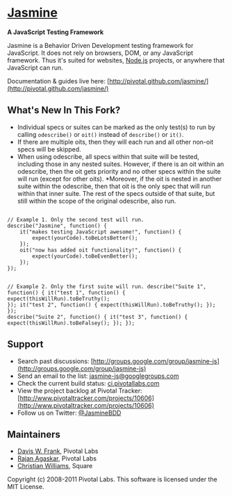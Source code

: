 <a name="README">[Jasmine](http://pivotal.github.com/jasmine/)</a>
=======
**A JavaScript Testing Framework**

Jasmine is a Behavior Driven Development testing framework for JavaScript. It does not rely on browsers, DOM, or any JavaScript framework. Thus it's suited for websites, [Node.js](http://nodejs.org) projects, or anywhere that JavaScript can run.

Documentation & guides live here: [http://pivotal.github.com/jasmine/](http://pivotal.github.com/jasmine/)

## What's New In This Fork?

* Individual specs or suites can be marked as the only test(s) to run by calling <code>odescribe()</code> or <code>oit()</code> instead of <code>describe()</code> or <code>it()</code>.  
* If there are multiple oits, then they will each run and all other non-oit specs will be skipped. 
* When using odescribe, all specs within that suite will be tested, including those in any nested suites. However, if there is an oit
within an odescribe, then the oit gets priority and no other specs within the suite will run (except for other oits).
*Moreover, if the oit is nested in another suite within the odescribe, then that oit is the only spec that will run within that inner suite. The rest of the specs outside of that suite, but still within the scope of
the original odescribe, also run. 

<code>
// Example 1. Only the second test will run.
describe("Jasmine", function() {
	it("makes testing JavaScript awesome!", function() {
		expect(yourCode).toBeLotsBetter();
	});
	oit("now has added oit functionality!", function() {
		expect(yourCode).toBeEvenBetter();
	});
});

// Example 2. Only the first suite will run.
describe("Suite 1", function() {
	it("test 1", function() {
		expect(thisWillRun).toBeTruthy();
	});
	it("test 2", function() {
		expect(thisWillRun).toBeTruthy();
	});
});
describe("Suite 2", function() {
	it("test 3", function() {
		expect(thisWillRun).toBeFalsey();
	});
});
</code>


## Support

* Search past discussions: [http://groups.google.com/group/jasmine-js](http://groups.google.com/group/jasmine-js)
* Send an email to the list: [jasmine-js@googlegroups.com](jasmine-js@googlegroups.com)
* Check the current build status: [ci.pivotallabs.com](http://ci.pivotallabs.com)
* View the project backlog at Pivotal Tracker: [http://www.pivotaltracker.com/projects/10606](http://www.pivotaltracker.com/projects/10606)
* Follow us on Twitter: [@JasmineBDD](http://twitter.com/JasmineBDD)


## Maintainers

* [Davis W. Frank](mailto:dwfrank@pivotallabs.com), Pivotal Labs
* [Rajan Agaskar](mailto:rajan@pivotallabs.com), Pivotal Labs
* [Christian Williams](mailto:antixian666@gmail.com), Square

Copyright (c) 2008-2011 Pivotal Labs. This software is licensed under the MIT License.
